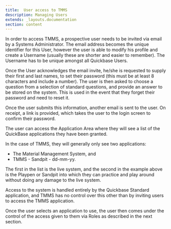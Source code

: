 ```yaml
---
title:  User access to TMMS
description: Managing Users
extends: _layouts.documentation
section: content
---
```


In order to access TMMS, a prospective user needs to be invited via email by a Systems Administrator. The email address becomes the unique identifier for this User, however the user is able to modify his profile and create a Username (usually these are shorter and easier to remember). The Username has to be unique amongst all Quickbase Users.

Once the User acknowledges the email invite, he/she is requested to supply their first and last names, to set their password (this must be at least 8 characters and include a number). The user is then asked to choose a question from a selection of standard questions, and provide an answer to be stored on the system. This is used in the event that they forget their password and need to reset it.

Once the user submits this information, another email is sent to the user. On receipt, a link is provided, which takes the user to the login screen to confirm their password.

The user can access the Application Area where they will see a list of the QuickBase applications they have been granted.

In the case of TMMS, they will generally only see two applications:
* The Material Management System, and 
* TMMS - Sandpit - dd-mm-yy.

The first in the list is the live system, and the second in the example above is the Playpen or Sandpit into which they can practice and play around without doing any damage to the live system.

Access to the system is handled entirely by the Quickbase Standard application, and TMMS has no control over this other than by inviting users to access the TMMS application.

Once the user selects an application to use, the user then comes under the control of the access given to them via Roles as described in the next section.